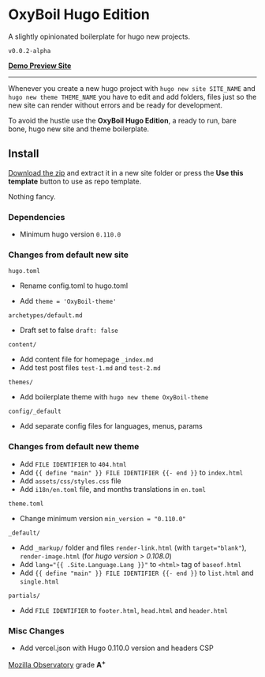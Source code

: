 # OxyBoil Hugo Edition 

A slightly opinionated boilerplate for hugo new projects.

`v0.0.2-alpha`

[**Demo Preview Site**](https://oxyboil-hugo.vercel.app/)

---

Whenever you create a new hugo project with `hugo new site SITE_NAME` and `hugo new theme THEME_NAME` you have to edit and add folders, files just so the new site can render without errors and be ready for development.

To avoid the hustle use the **OxyBoil Hugo Edition**, a ready to run, bare bone, hugo new site and theme boilerplate.

## Install

[Download the zip](https://github.com/Oxypteros/OxyBoil-hugo/archive/refs/heads/main.zip) and extract it in a new site folder or press the **Use this template** button to use as repo template.

Nothing fancy.

### Dependencies

* Minimum hugo version `0.110.0`

### Changes from default new site

`hugo.toml`

* Rename config.toml to hugo.toml

* Add `theme = 'OxyBoil-theme'`

`archetypes/default.md`

* Draft set to false `draft: false`

`content/`

* Add content file for homepage `_index.md`
* Add test post files `test-1.md` and `test-2.md`

`themes/`

* Add boilerplate theme with `hugo new theme OxyBoil-theme`

`config/_default`

* Add separate config files for languages, menus, params

### Changes from default new theme

* Add `FILE IDENTIFIER` to `404.html`
* Add `{{ define "main" }} FILE IDENTIFIER {{- end }}` to `index.html`
* Add `assets/css/styles.css` file
* Add `i18n/en.toml` file, and months translations in `en.toml`

`theme.toml`

* Change minimum version `min_version = "0.110.0"`

`_default/`

* Add `_markup/` folder and files `render-link.html` (with `target="blank"`), `render-image.html` (for *hugo version > 0.108.0*)
* Add `lang="{{ .Site.Language.Lang }}"` to `<html>` tag of `baseof.html`
* Add `{{ define "main" }} FILE IDENTIFIER {{- end }}` to `list.html` and `single.html`

`partials/`

* Add `FILE IDENTIFIER` to `footer.html`, `head.html` and `header.html`

### Misc Changes

* Add vercel.json with Hugo 0.110.0 version and headers CSP

[Mozilla Observatory](https://observatory.mozilla.org/analyze/oxyboil-hugo.vercel.app) grade **A<sup>+</sup>**
